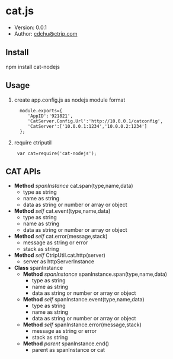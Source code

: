 # cat.js #

- Version: 0.0.1
- Author: cdchu@ctrip.com

## Install ##

npm install cat-nodejs

## Usage ##

1. create app.config.js as nodejs module format

	     module.exports={
	     	'AppID':'921821',
	     	'CatServer.Config.Url':'http://10.0.0.1/catconfig',
			'CatServer':['10.0.0.1:1234','10.0.0.2:1234']
	     };

2. require ctriputil

		var cat=require('cat-nodejs');


## CAT APIs ##

- **Method** *spanInstance* cat.span(type,name,data)
	- type as string
	- name as string
	- data as string or number or array or object
- **Method** *self* cat.event(type,name,data)
	- type as string
	- name as string
	- data as string or number or array or object
- **Method** *self* cat.error(message,stack)
	- message as string or error
	- stack as string
- **Method** *self* CtripUtil.cat.http(server)
	- server as httpServerInstance
- **Class** spanInstance
	- **Method** *spanInstance* spanInstance.span(type,name,data)
		- type as string
		- name as string
		- data as string or number or array or object
	- **Method** *self* spanInstance.event(type,name,data)
		- type as string
		- name as string
		- data as string or number or array or object
	- **Method** *self* spanInstance.error(message,stack)
		- message as string or error
		- stack as string
	- **Method** *parent* spanInstance.end()
		- parent as spanInstance or cat